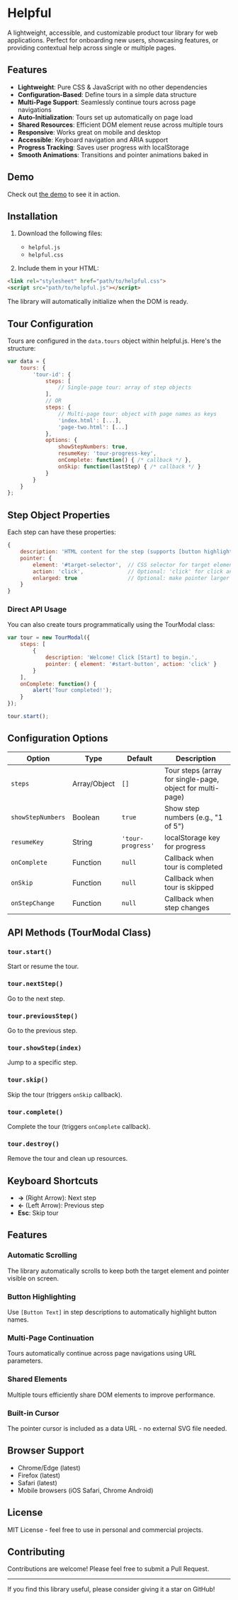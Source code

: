 # Helpful

A lightweight, accessible, and customizable product tour library for web applications. Perfect for onboarding new users, showcasing features, or providing contextual help across single or multiple pages.

## Features

- **Lightweight**: Pure CSS & JavaScript with no other dependencies
- **Configuration-Based**: Define tours in a simple data structure
- **Multi-Page Support**: Seamlessly continue tours across page navigations
- **Auto-Initialization**: Tours set up automatically on page load
- **Shared Resources**: Efficient DOM element reuse across multiple tours
- **Responsive**: Works great on mobile and desktop
- **Accessible**: Keyboard navigation and ARIA support
- **Progress Tracking**: Saves user progress with localStorage
- **Smooth Animations**: Transitions and pointer animations baked in

## Demo

Check out [the demo](https://tryhelpful.web.app/) to see it in action.

## Installation

1. Download the following files:
   - `helpful.js`
   - `helpful.css`

2. Include them in your HTML:

```html
<link rel="stylesheet" href="path/to/helpful.css">
<script src="path/to/helpful.js"></script>
```

The library will automatically initialize when the DOM is ready.

## Tour Configuration

Tours are configured in the `data.tours` object within helpful.js. Here's the structure:

```javascript
var data = {
    tours: {
        'tour-id': {
            steps: [
                // Single-page tour: array of step objects
            ],
            // OR
            steps: {
                // Multi-page tour: object with page names as keys
                'index.html': [...],
                'page-two.html': [...]
            },
            options: {
                showStepNumbers: true,
                resumeKey: 'tour-progress-key',
                onComplete: function() { /* callback */ },
                onSkip: function(lastStep) { /* callback */ }
            }
        }
    }
};
```

## Step Object Properties

Each step can have these properties:

```javascript
{
    description: 'HTML content for the step (supports [button highlights])',
    pointer: {
        element: '#target-selector',  // CSS selector for target element
        action: 'click',              // Optional: 'click' for click animation
        enlarged: true                // Optional: make pointer larger
    }
}
```

### Direct API Usage

You can also create tours programmatically using the TourModal class:

```javascript
var tour = new TourModal({
    steps: [
        {
            description: 'Welcome! Click [Start] to begin.',
            pointer: { element: '#start-button', action: 'click' }
        }
    ],
    onComplete: function() {
        alert('Tour completed!');
    }
});

tour.start();
```

## Configuration Options

| Option | Type | Default | Description |
|--------|------|---------|-------------|
| `steps` | Array/Object | `[]` | Tour steps (array for single-page, object for multi-page) |
| `showStepNumbers` | Boolean | `true` | Show step numbers (e.g., "1 of 5") |
| `resumeKey` | String | `'tour-progress'` | localStorage key for progress |
| `onComplete` | Function | `null` | Callback when tour is completed |
| `onSkip` | Function | `null` | Callback when tour is skipped |
| `onStepChange` | Function | `null` | Callback when step changes |

## API Methods (TourModal Class)

### `tour.start()`
Start or resume the tour.

### `tour.nextStep()`
Go to the next step.

### `tour.previousStep()`
Go to the previous step.

### `tour.showStep(index)`
Jump to a specific step.

### `tour.skip()`
Skip the tour (triggers `onSkip` callback).

### `tour.complete()`
Complete the tour (triggers `onComplete` callback).

### `tour.destroy()`
Remove the tour and clean up resources.

## Keyboard Shortcuts

- **→** (Right Arrow): Next step
- **←** (Left Arrow): Previous step  
- **Esc**: Skip tour

## Features

### Automatic Scrolling
The library automatically scrolls to keep both the target element and pointer visible on screen.

### Button Highlighting
Use `[Button Text]` in step descriptions to automatically highlight button names.

### Multi-Page Continuation
Tours automatically continue across page navigations using URL parameters.

### Shared Elements
Multiple tours efficiently share DOM elements to improve performance.

### Built-in Cursor
The pointer cursor is included as a data URL - no external SVG file needed.

## Browser Support

- Chrome/Edge (latest)
- Firefox (latest)
- Safari (latest)
- Mobile browsers (iOS Safari, Chrome Android)

## License

MIT License - feel free to use in personal and commercial projects.

## Contributing

Contributions are welcome! Please feel free to submit a Pull Request.

---

If you find this library useful, please consider giving it a star on GitHub!